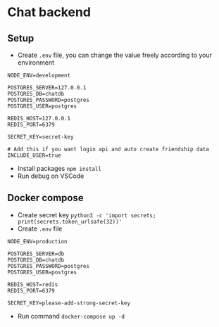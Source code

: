 # Chat backend

## Setup

- Create `.env` file, you can change the value freely according to your environment

```env
NODE_ENV=development

POSTGRES_SERVER=127.0.0.1
POSTGRES_DB=chatdb
POSTGRES_PASSWORD=postgres
POSTGRES_USER=postgres

REDIS_HOST=127.0.0.1
REDIS_PORT=6379

SECRET_KEY=secret-key

# Add this if you want login api and auto create friendship data
INCLUDE_USER=true
```

- Install packages `npm install`
- Run debug on VSCode

## Docker compose

- Create secret key `python3 -c 'import secrets; print(secrets.token_urlsafe(32))'`
- Create `.env` file

```env
NODE_ENV=production

POSTGRES_SERVER=db
POSTGRES_DB=chatdb
POSTGRES_PASSWORD=postgres
POSTGRES_USER=postgres

REDIS_HOST=redis
REDIS_PORT=6379

SECRET_KEY=please-add-strong-secret-key
```

- Run command `docker-compose up -d`
